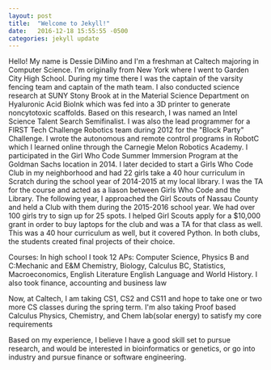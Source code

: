 ```yaml
---
layout: post
title:  "Welcome to Jekyll!"
date:   2016-12-18 15:55:55 -0500
categories: jekyll update
---
```



Hello! My name is Dessie DiMino and I'm a freshman at Caltech majoring
in Computer Science.  I'm originally from New York where I went to
Garden City High School.  During my time there I was the captain of 
the varsity fencing team and captain of the math team.  I also conducted
science research at SUNY Stony Brook at in the Material Science Department
on Hyaluronic Acid BioInk which was fed into a 3D printer to generate
noncytotoxic scaffolds.  Based on this research, I was named an Intel
Science Talent Search Semifinalist.  I was also the lead programmer
for a FIRST Tech Challenge Robotics team during 2012 for the "Block
Party" Challenge.  I wrote the autonomous and remote control programs 
in RobotC which I learned online through the Carnegie Melon Robotics
Academy.  I participated in the Girl Who Code Summer Immersion Program
at the Goldman Sachs location in 2014.  I later decided to start a Girls
Who Code Club in my neighborhood and had 22 girls take a 40 hour curriculum
in Scratch during the school year of 2014-2015 at my local library.  I was 
the TA for the course and acted as a liason between Girls Who Code and the
Library.  The following year, I approached the Girl Scouts of Nassau County
and held a Club with them during the 2015-2016 school year.  We had over 100
girls try to sign up for 25 spots.  I helped Girl Scouts apply for a $10,000
grant in order to buy laptops for the club and was a TA for that class as well.
This was a 40 hour curriculum as well, but it covered Python.  In both clubs,
the students created final projects of their choice.  

Courses:
In high school I took 12 APs: Computer Science, Physics B and C:Mechanic and E&M
Chemistry, Biology, Calculus BC, Statistics, Macroeconomics, English Literature
English Language and World History.  I also took finance, accounting and business law

Now, at Caltech, I am taking CS1, CS2 and CS11 and hope to take one or two
more CS classes during the spring term. I'm also taking Proof based Calculus
Physics, Chemistry, and Chem lab(solar energy) to satisfy my core requirements

Based on my experience, I believe I have a good skill set to pursue research, 
and would be interested in bioinformatics or genetics, or go into industry
and pursue finance or software engineering.



